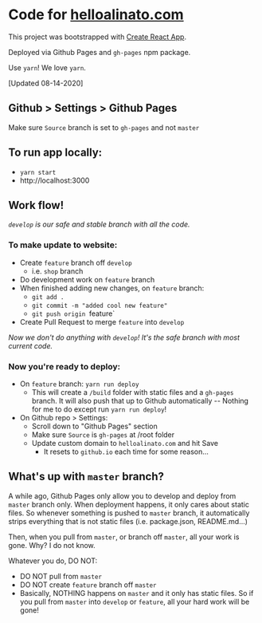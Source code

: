 # Code for [helloalinato.com](https://helloalinato.com)

This project was bootstrapped with [Create React App](https://github.com/facebookincubator/create-react-app).

Deployed via Github Pages and `gh-pages` npm package.

Use `yarn`! We love `yarn`.

[Updated 08-14-2020]
## Github > Settings > Github Pages
Make sure `Source` branch is set to `gh-pages` and not `master`

## To run app locally:
- `yarn start`
- http://localhost:3000

## Work flow!
_`develop` is our safe and stable branch with all the code._

### To make update to website:
- Create `feature` branch off `develop`
  - i.e. `shop` branch
- Do development work on `feature` branch
- When finished adding new changes, on `feature` branch:
  - `git add .`
  - `git commit -m "added cool new feature"`
  - `git push origin `feature`
- Create Pull Request to merge `feature` into `develop`

_Now we don't do anything with `develop`! It's the safe branch with most current code._

### Now you're ready to deploy:
- On `feature` branch: `yarn run deploy`
  - This will create a `/build` folder with static files and a `gh-pages` branch. It will also push that up to Github automatically -- Nothing for me to do except run `yarn run deploy`!
- On Github repo > Settings:
  - Scroll down to "Github Pages" section
  - Make sure `Source` is `gh-pages` at /root folder
  - Update custom domain to `helloalinato.com` and hit Save
    - It resets to `github.io` each time for some reason...

## What's up with `master` branch?
A while ago, Github Pages only allow you to develop and deploy from `master` branch only. When deployment happens, it only cares about static files. So whenever something is pushed to `master` branch, it automatically strips everything that is not static files (i.e. package.json, README.md...)

Then, when you pull from `master`, or branch off `master`, all your work is gone. Why? I do not know.

Whatever you do, DO NOT:
- DO NOT pull from `master`
- DO NOT create `feature` branch off `master`
- Basically, NOTHING happens on `master` and it only has static files. So if you pull from `master` into `develop` or `feature`, all your hard work will be gone!


